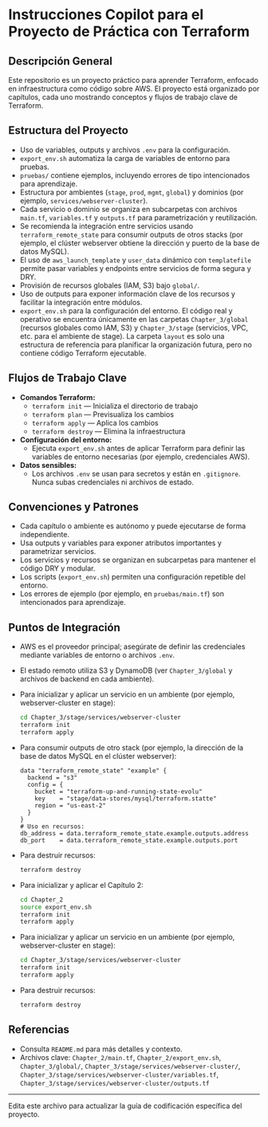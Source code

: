 # Instrucciones Copilot para el Proyecto de Práctica con Terraform

## Descripción General
Este repositorio es un proyecto práctico para aprender Terraform, enfocado en infraestructura como código sobre AWS. El proyecto está organizado por capítulos, cada uno mostrando conceptos y flujos de trabajo clave de Terraform.

## Estructura del Proyecto
  - Uso de variables, outputs y archivos `.env` para la configuración.
  - `export_env.sh` automatiza la carga de variables de entorno para pruebas.
  - `pruebas/` contiene ejemplos, incluyendo errores de tipo intencionados para aprendizaje.
  - Estructura por ambientes (`stage`, `prod`, `mgmt`, `global`) y dominios (por ejemplo, `services/webserver-cluster`).
  - Cada servicio o dominio se organiza en subcarpetas con archivos `main.tf`, `variables.tf` y `outputs.tf` para parametrización y reutilización.
  - Se recomienda la integración entre servicios usando `terraform_remote_state` para consumir outputs de otros stacks (por ejemplo, el clúster webserver obtiene la dirección y puerto de la base de datos MySQL).
  - El uso de `aws_launch_template` y `user_data` dinámico con `templatefile` permite pasar variables y endpoints entre servicios de forma segura y DRY.
  - Provisión de recursos globales (IAM, S3) bajo `global/`.
  - Uso de outputs para exponer información clave de los recursos y facilitar la integración entre módulos.
  - `export_env.sh` para la configuración del entorno.
 El código real y operativo se encuentra únicamente en las carpetas `Chapter_3/global` (recursos globales como IAM, S3) y `Chapter_3/stage` (servicios, VPC, etc. para el ambiente de stage).
 La carpeta `layout` es solo una estructura de referencia para planificar la organización futura, pero no contiene código Terraform ejecutable.

## Flujos de Trabajo Clave
- **Comandos Terraform:**
  - `terraform init` — Inicializa el directorio de trabajo
  - `terraform plan` — Previsualiza los cambios
  - `terraform apply` — Aplica los cambios
  - `terraform destroy` — Elimina la infraestructura
- **Configuración del entorno:**
  - Ejecuta `export_env.sh` antes de aplicar Terraform para definir las variables de entorno necesarias (por ejemplo, credenciales AWS).
- **Datos sensibles:**
  - Los archivos `.env` se usan para secretos y están en `.gitignore`. Nunca subas credenciales ni archivos de estado.

## Convenciones y Patrones
- Cada capítulo o ambiente es autónomo y puede ejecutarse de forma independiente.
- Usa outputs y variables para exponer atributos importantes y parametrizar servicios.
- Los servicios y recursos se organizan en subcarpetas para mantener el código DRY y modular.
- Los scripts (`export_env.sh`) permiten una configuración repetible del entorno.
- Los errores de ejemplo (por ejemplo, en `pruebas/main.tf`) son intencionados para aprendizaje.

## Puntos de Integración
- AWS es el proveedor principal; asegúrate de definir las credenciales mediante variables de entorno o archivos `.env`.
- El estado remoto utiliza S3 y DynamoDB (ver `Chapter_3/global` y archivos de backend en cada ambiente).

- Para inicializar y aplicar un servicio en un ambiente (por ejemplo, webserver-cluster en stage):
  ```bash
  cd Chapter_3/stage/services/webserver-cluster
  terraform init
  terraform apply
  ```
- Para consumir outputs de otro stack (por ejemplo, la dirección de la base de datos MySQL en el clúster webserver):
  ```hcl
  data "terraform_remote_state" "example" {
    backend = "s3"
    config = {
      bucket = "terraform-up-and-running-state-evolu"
      key    = "stage/data-stores/mysql/terraform.statte"
      region = "us-east-2"
    }
  }
  # Uso en recursos:
  db_address = data.terraform_remote_state.example.outputs.address
  db_port    = data.terraform_remote_state.example.outputs.port
  ```
- Para destruir recursos:
  ```bash
  terraform destroy
  ```
- Para inicializar y aplicar el Capítulo 2:
  ```bash
  cd Chapter_2
  source export_env.sh
  terraform init
  terraform apply
  ```
- Para inicializar y aplicar un servicio en un ambiente (por ejemplo, webserver-cluster en stage):
  ```bash
  cd Chapter_3/stage/services/webserver-cluster
  terraform init
  terraform apply
  ```
- Para destruir recursos:
  ```bash
  terraform destroy
  ```

## Referencias
- Consulta `README.md` para más detalles y contexto.
- Archivos clave: `Chapter_2/main.tf`, `Chapter_2/export_env.sh`, `Chapter_3/global/`, `Chapter_3/stage/services/webserver-cluster/`, `Chapter_3/stage/services/webserver-cluster/variables.tf`, `Chapter_3/stage/services/webserver-cluster/outputs.tf`

---
Edita este archivo para actualizar la guía de codificación específica del proyecto.
